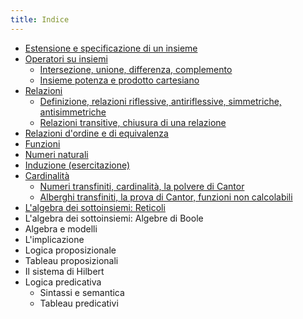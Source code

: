 ```yaml
---
title: Indice
---
```


- [Estensione e specificazione di un insieme](modulo_1)
- [Operatori su insiemi](modulo_2)
	- [Intersezione, unione, differenza, complemento](modulo_2)
	- [Insieme potenza e prodotto cartesiano](modulo_2)
- [Relazioni](modulo_3)
	- [Definizione, relazioni riflessive, antiriflessive, simmetriche, antisimmetriche](modulo_3)
    - [Relazioni transitive, chiusura di una relazione](modulo_3)
- [Relazioni d'ordine e di equivalenza](modulo_4)
- [Funzioni](modulo_5)
- [Numeri naturali](modulo_6)
- [Induzione (esercitazione)](modulo_6)
- [Cardinalità](modulo_8)
	- [Numeri transfiniti, cardinalità, la polvere di Cantor](modulo_8)
	- [Alberghi transfiniti, la prova di Cantor, funzioni non calcolabili](modulo_8)
- [L'algebra dei sottoinsiemi: Reticoli](modulo_9)
- L'algebra dei sottoinsiemi: Algebre di Boole
- Algebra e modelli
- L'implicazione
- Logica proposizionale
- Tableau proposizionali
- Il sistema di Hilbert
- Logica predicativa
	- Sintassi e semantica
	- Tableau predicativi